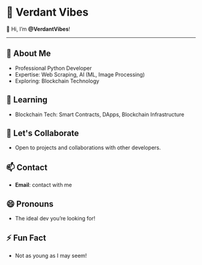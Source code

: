 # 🌿 Verdant Vibes  

👋 Hi, I’m **@VerdantVibes**!  

---  

## 👀 About Me  
- Professional Python Developer  
- Expertise: Web Scraping, AI (ML, Image Processing)  
- Exploring: Blockchain Technology  

## 🌱 Learning  
- Blockchain Tech: Smart Contracts, DApps, Blockchain Infrastructure  

## 💞️ Let's Collaborate  
- Open to projects and collaborations with other developers.  

## 📫 Contact  
- **Email**: contact with me  

## 😄 Pronouns  
- The ideal dev you’re looking for!  

## ⚡ Fun Fact  
- Not as young as I may seem!  

<!---  
VerdantVibes/VerdantVibes is a ✨ special ✨ repository because its `README.md` (this file) appears on your GitHub profile.  
You can click the Preview link to take a look at your changes.  
--->  
